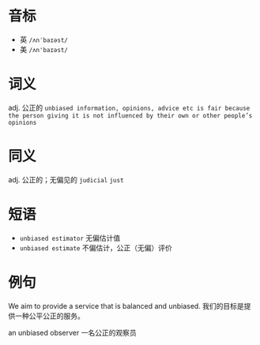 # 音标

- 英 `/ʌnˈbaɪəst/`
- 美 `/ʌn'baɪəst/`

# 词义

adj. 公正的
`unbiased information, opinions, advice etc is fair because the person giving it is not influenced by their own or other people’s opinions`

# 同义

adj. 公正的；无偏见的
`judicial` `just`

# 短语

- `unbiased estimator` 无偏估计值
- `unbiased estimate` 不偏估计，公正（无偏）评价

# 例句

We aim to provide a service that is balanced and unbiased.
我们的目标是提供一种公平公正的服务。

an unbiased observer
一名公正的观察员



